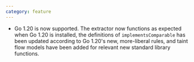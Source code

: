 ```yaml
---
category: feature
---
```

* Go 1.20 is now supported. The extractor now functions as expected when Go 1.20 is installed, the definitions of `implementsComparable` has been updated according to Go 1.20's new, more-liberal rules, and taint flow models have been added for relevant new standard library functions.
